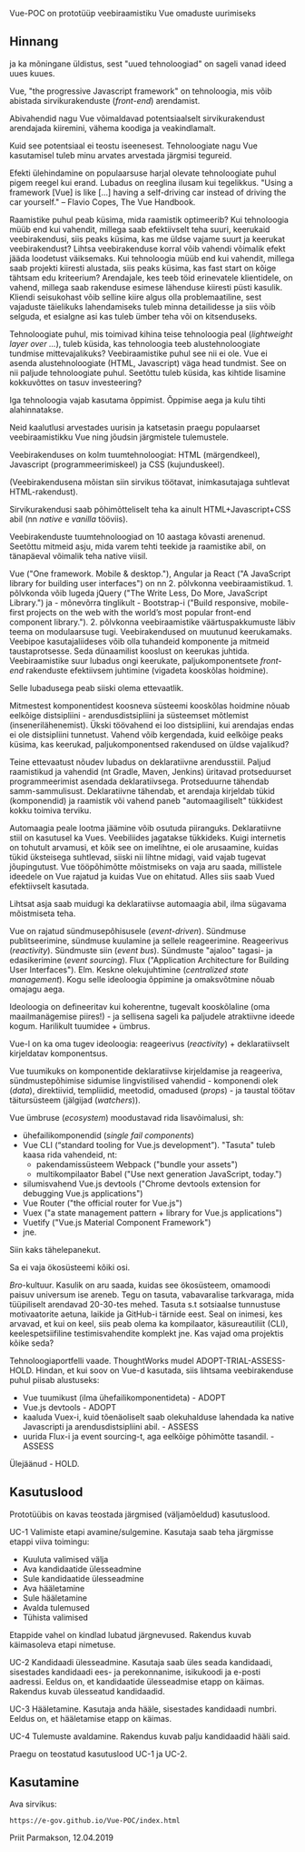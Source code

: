 Vue-POC on prototüüp veebiraamistiku Vue omaduste uurimiseks

## Hinnang

ja ka mõningane üldistus, sest "uued tehnoloogiad" on sageli vanad ideed uues kuues.

Vue, "the progressive Javascript framework" on tehnoloogia, mis võib abistada sirvikurakenduste (*front-end*) arendamist.

Abivahendid nagu Vue võimaldavad potentsiaalselt sirvikurakendust arendajada kiiremini, vähema koodiga ja veakindlamalt.

Kuid see potentsiaal ei teostu iseenesest. Tehnoloogiate nagu Vue kasutamisel tuleb minu arvates arvestada järgmisi tegureid.

Efekti ülehindamine on populaarsuse harjal olevate tehnoloogiate puhul pigem reegel kui erand. Lubadus on reeglina ilusam kui tegelikkus. 
"Using a framework  [Vue] is like [...] having a self-driving car instead of driving the car yourself." – Flavio Copes, The Vue Handbook.

Raamistike puhul peab küsima, mida raamistik optimeerib? Kui tehnoloogia müüb end kui vahendit, millega saab efektiivselt teha suuri, keerukaid veebirakendusi, siis peaks küsima, kas me üldse vajame suurt ja keerukat veebirakendust? Lihtsa veebirakenduse korral võib vahendi võimalik efekt jääda loodetust väiksemaks. Kui tehnoloogia müüb end kui vahendit, millega saab projekti kiiresti alustada, siis peaks küsima, kas fast start on kõige tähtsam edu kriteerium? Arendajale, kes teeb töid erinevatele klientidele, on vahend, millega saab rakenduse esimese lähenduse kiiresti püsti kasulik. Kliendi seisukohast võib selline kiire algus olla problemaatiline, sest vajaduste täielikuks lahendamiseks tuleb minna detailidesse ja siis võib selguda, et esialgne asi kas tuleb ümber teha või on kitsenduseks.

Tehnoloogiate puhul, mis toimivad kihina teise tehnoloogia peal (*lightweight layer over ...*), tuleb küsida, kas tehnoloogia teeb alustehnoloogiate tundmise mittevajalikuks? Veebiraamistike puhul see nii ei ole. Vue ei asenda alustehnoloogiate (HTML, Javascript) väga head tundmist. See on nii paljude tehnoloogiate puhul. Seetõttu tuleb küsida, kas kihtide lisamine kokkuvõttes on tasuv investeering?

Iga tehnoloogia vajab kasutama õppimist. Õppimise aega ja kulu tihti alahinnatakse.

Neid kaalutlusi arvestades uurisin ja katsetasin praegu populaarset veebiraamistikku Vue ning jõudsin järgmistele tulemustele.

Veebirakenduses on kolm tuumtehnoloogiat: HTML (märgendkeel), Javascript (programmeerimiskeel) ja CSS (kujunduskeel).

(Veebirakendusena mõistan siin sirvikus töötavat, inimkasutajaga suhtlevat HTML-rakendust).

Sirvikurakendusi saab põhimõtteliselt teha ka ainult HTML+Javascript+CSS abil (nn *native* e *vanilla* tööviis).

Veebirakenduste tuumtehnoloogiad on 10 aastaga kõvasti arenenud. Seetõttu mitmeid asju, mida varem tehti teekide ja raamistike abil, on tänapäeval võimalik teha native viisil.

Vue ("One framework. Mobile & desktop."), Angular ja React ("A JavaScript library for building user interfaces") on nn 2. põlvkonna veebiraamistikud. 1. põlvkonda võib lugeda jQuery ("The Write Less, Do More, JavaScript Library.") ja - mõnevõrra tinglikult - Bootstrap-i ("Build responsive, mobile-first projects on the web with the world’s most popular front-end component library.").
2. põlvkonna veebiraamistike väärtuspakkumuste läbiv teema on modulaarsuse tugi. Veebirakendused on muutunud keerukamaks. Veebipoe kasutajaliideses võib olla tuhandeid komponente ja mitmeid taustaprotsesse. Seda dünaamilist kooslust on keerukas juhtida. Veebiraamistike suur lubadus ongi keerukate, paljukomponentsete *front-end* rakenduste efektiivsem juhtimine (vigadeta kooskõlas hoidmine).

Selle lubadusega peab siiski olema ettevaatlik.

Mitmestest komponentidest koosneva süsteemi kooskõlas hoidmine nõuab eelkõige distsipliini - arendusdistsipliini ja süsteemset mõtlemist (insenerilähenemist). Ükski töövahend ei loo distsipliini, kui arendajas endas ei ole distsipliini tunnetust. Vahend võib kergendada, kuid eelkõige peaks küsima, kas keerukad, paljukomponentsed rakendused on üldse vajalikud?

Teine ettevaatust nõudev lubadus on deklaratiivne arendusstiil. Paljud raamistikud ja vahendid (nt Gradle, Maven, Jenkins) üritavad protseduurset programmeerimist asendada deklaratiivsega. Protseduurne tähendab samm-sammulisust. Deklaratiivne tähendab, et arendaja kirjeldab tükid (komponendid) ja raamistik või vahend paneb "automaagiliselt" tükkidest kokku toimiva terviku.

Automaagia peale lootma jäämine võib osutuda piiranguks. Deklaratiivne stiil on kasutusel ka Vues. Veebiliides jagatakse tükkideks. Kuigi internetis on tohutult arvamusi, et kõik see on imelihtne, ei ole arusaamine, kuidas tükid üksteisega suhtlevad, siiski nii lihtne midagi, vaid vajab tugevat jõupingutust. Vue tööpõhimõtte mõistmiseks on vaja aru saada, millistele ideedele on Vue rajatud ja kuidas Vue on ehitatud. Alles siis saab Vued efektiivselt kasutada.

Lihtsat asja saab  muidugi ka deklaratiivse automaagia abil, ilma sügavama mõistmiseta teha.

Vue on rajatud sündmusepõhisusele (*event-driven*). Sündmuse publitseerimine, sündmuse kuulamine ja sellele reageerimine. Reageerivus (*reactivity*). Sündmuste siin (*event bus*). Sündmuste "ajaloo" tagasi- ja edasikerimine (*event sourcing*). Flux ("Application Architecture for Building User Interfaces"). Elm. Keskne olekujuhtimine (*centralized state management*). Kogu selle ideoloogia õppimine ja omaksvõtmine nõuab omajagu aega.

Ideoloogia on defineeritav kui koherentne, tugevalt kooskõlaline (oma maailmanägemise piires!) - ja sellisena sageli ka paljudele atraktiivne ideede kogum. Harilikult tuumidee + ümbrus.

Vue-l on ka oma tugev ideoloogia: reageerivus (*reactivity*) + deklaratiivselt kirjeldatav komponentsus.

Vue tuumikuks on komponentide deklaratiivse kirjeldamise ja reageeriva, sündmustepõhimise sidumise lingvistilised vahendid - komponendi olek (*data*), direktiivid, templiidid, meetodid, omadused (*props*) - ja taustal töötav täitursüsteem (jälgijad (*watchers*)).

Vue ümbruse (*ecosystem*) moodustavad rida lisavõimalusi, sh:

- ühefailikomponendid (*single fail components*)
- Vue CLI (“standard tooling for Vue.js development”). "Tasuta" tuleb kaasa rida vahendeid, nt:
  - pakendamissüsteem Webpack ("bundle your assets")
  - multikompilaator Babel ("Use next generation JavaScript, today.")
- silumisvahend Vue.js devtools ("Chrome devtools extension for debugging Vue.js applications")
- Vue Router ("the official router for Vue.js")
- Vuex ("a state management pattern + library for Vue.js applications") 
- Vuetify ("Vue.js Material Component Framework")
- jne.

Siin kaks tähelepanekut.

Sa ei vaja ökosüsteemi kõiki osi.

*Bro*-kultuur. Kasulik on aru saada, kuidas see ökosüsteem, omamoodi paisuv universum ise areneb. Tegu on tasuta, vabavaralise tarkvaraga, mida tüüpiliselt arendavad 20-30-tes mehed. Tasuta s.t sotsiaalse tunnustuse motivaatorite aetuna, laikide ja GitHub-i tärnide eest. Seal on inimesi, kes arvavad, et kui on keel, siis peab olema ka kompilaator, käsureautiliit (CLI), keelespetsiifiline testimisvahendite komplekt jne. Kas vajad oma projektis kõike seda?

Tehnoloogiaportfelli vaade. ThoughtWorks mudel ADOPT-TRIAL-ASSESS-HOLD. Hindan, et kui soov on Vue-d kasutada, siis lihtsama veebirakenduse puhul piisab alustuseks:

- Vue tuumikust (ilma ühefailikomponentideta) - ADOPT
- Vue.js devtools - ADOPT
- kaaluda Vuex-i, kuid tõenäoliselt saab olekuhalduse lahendada ka native Javascripti ja arendusdistsipliini abil. - ASSESS
- uurida Flux-i ja event sourcing-t, aga eelkõige põhimõtte tasandil. -ASSESS

Ülejäänud - HOLD.

## Kasutuslood

Prototüübis on kavas teostada järgmised (väljamõeldud) kasutuslood.

UC-1 Valimiste etapi avamine/sulgemine. Kasutaja saab teha järgmisse etappi viiva toimingu:

- Kuuluta valimised välja
- Ava kandidaatide ülesseadmine
- Sule kandidaatide ülesseadmine
- Ava hääletamine
- Sule hääletamine
- Avalda tulemused
- Tühista valimised

Etappide vahel on kindlad lubatud järgnevused. Rakendus kuvab käimasoleva etapi nimetuse.

UC-2 Kandidaadi ülesseadmine. Kasutaja saab üles seada kandidaadi, sisestades kandidaadi ees- ja perekonnanime, isikukoodi ja e-posti aadressi. Eeldus on, et kandidaatide ülesseadmise etapp on käimas. Rakendus kuvab ülesseatud kandidaadid.

UC-3 Hääletamine. Kasutaja anda hääle, sisestades kandidaadi numbri. Eeldus on, et hääletamise etapp on käimas.

UC-4 Tulemuste avaldamine. Rakendus kuvab palju kandidaadid hääli said.

Praegu on teostatud kasutuslood UC-1 ja UC-2.

## Kasutamine

Ava sirvikus: 

`https://e-gov.github.io/Vue-POC/index.html`


Priit Parmakson, 12.04.2019
